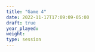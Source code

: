 ```yaml
---
title: "Game 4"
date: 2022-11-17T17:09:09-05:00
draft: true
year_played:
weight: 
type: session
---
```

